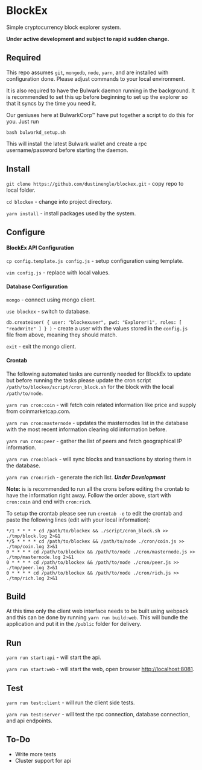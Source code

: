 # BlockEx
Simple cryptocurrency block explorer system.

__Under active development and subject to rapid sudden change.__

## Required
This repo assumes `git`, `mongodb`, `node`, `yarn`, and are installed with configuration done.  Please adjust commands to your local environment. 

It is also required to have the Bulwark daemon running in the background. It is recommended to set this up before beginning to set up the explorer so that it syncs by the time you need it.

Our geniuses here at BulwarkCorp™ have put together a script to do this for you. Just run

`bash bulwarkd_setup.sh`

This will install the latest Bulwark wallet and create a rpc username/password before starting the daemon.

## Install
`git clone https://github.com/dustinengle/blockex.git` - copy repo to local folder.

`cd blockex` - change into project directory.

`yarn install` - install packages used by the system.

## Configure
#### BlockEx API Configuration
`cp config.template.js config.js` - setup configuration using template.

`vim config.js` - replace with local values.

#### Database Configuration
`mongo` - connect using mongo client.

`use blockex` - switch to database.

`db.createUser( { user: "blockexuser", pwd: "Explorer!1", roles: [ "readWrite" ] } )` - create a user with the values stored in the `config.js` file from above, meaning they should match.

`exit` - exit the mongo client.

#### Crontab
The following automated tasks are currently needed for BlockEx to update but before running the tasks please update the cron script `/path/to/blockex/script/cron_block.sh` for the block with the local `/path/to/node`.

`yarn run cron:coin` - will fetch coin related information like price and supply from coinmarketcap.com.

`yarn run cron:masternode` - updates the masternodes list in the database with the most recent information clearing old information before.

`yarn run cron:peer` - gather the list of peers and fetch geographical IP information.

`yarn run cron:block` - will sync blocks and transactions by storing them in the database.

`yarn run cron:rich` - generate the rich list. __*Under Development*__

__Note:__ is is recommended to run all the crons before editing the crontab to have the information right away.  Follow the order above, start with `cron:coin` and end with `cron:rich`.

To setup the crontab please see run `crontab -e` to edit the crontab and paste the following lines (edit with your local information):
```
*/1 * * * * cd /path/to/blockex && ./script/cron_block.sh >> ./tmp/block.log 2>&1
*/5 * * * * cd /path/to/blockex && /path/to/node ./cron/coin.js >> ./tmp/coin.log 2>&1
0 * * * * cd /path/to/blockex && /path/to/node ./cron/masternode.js >> ./tmp/masternode.log 2>&1
0 * * * * cd /path/to/blockex && /path/to/node ./cron/peer.js >> ./tmp/peer.log 2>&1
0 * * * * cd /path/to/blockex && /path/to/node ./cron/rich.js >> ./tmp/rich.log 2>&1
```

## Build
At this time only the client web interface needs to be built using webpack and this can be done by running `yarn run build:web`.  This will bundle the application and put it in the `/public` folder for delivery.

## Run
`yarn run start:api` - will start the api.

`yarn run start:web` - will start the web, open browser [http://localhost:8081](http://localhost:8081).

## Test
`yarn run test:client` - will run the client side tests.

`yarn run test:server` - will test the rpc connection, database connection, and api endpoints.

## To-Do
- Write more tests
- Cluster support for api
